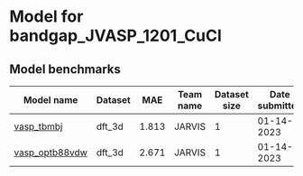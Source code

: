 # Model for bandgap_JVASP_1201_CuCl

<h2>Model benchmarks</h2>
<table style="width:100%" id="j_table">
 <thead>
  <tr>
<th>Model name</th>
    <th>Dataset</th>
   <!-- <th>Method</th>-->
    <th>MAE</th>
    <th>Team name</th>
    <th>Dataset size</th>
    <th>Date submitted</th>
    <th>Notes</th>
  </tr>
 </thead>
<!--table_content--><tr><td><a href="https://pubs.acs.org/doi/abs/10.1021/acs.chemmater.9b02166" target="_blank">vasp_tbmbj</a></td><td>dft_3d</td><td>1.813</td><td>JARVIS</td><td>1</td><td>01-14-2023</td><td></td></tr><!--table_content--><tr><td><a href="https://www.nature.com/articles/s41524-020-00440-1" target="_blank">vasp_optb88vdw</a></td><td>dft_3d</td><td>2.671</td><td>JARVIS</td><td>1</td><td>01-14-2023</td><td></td></tr><!--table_content-->
</table>